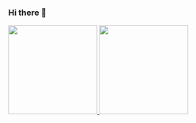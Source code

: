 ### Hi there 👋

<div>
  <a href="https://github.com/mbiemann">
  <img height="180em" src="https://github-readme-stats.vercel.app/api?username=mbiemann&show_icons=true&theme=gotham&include_all_commits=true&count_private=true"/>
  <img height="180em" src="https://github-readme-stats.vercel.app/api/top-langs/?username=mbiemann&theme=gotham"/>
<div>
